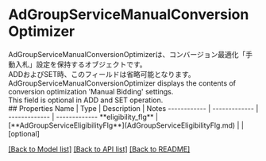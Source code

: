 # AdGroupServiceManualConversionOptimizer

<div lang=\"ja\"> AdGroupServiceManualConversionOptimizerは、コンバージョン最適化「手動入札」設定を保持するオブジェクトです。<br> ADDおよびSET時、このフィールドは省略可能となります。 </div> <div lang=\"en\"> AdGroupServiceManualConversionOptimizer displays the contents of conversion optimization 'Manual Bidding' settings.<br> This field is optional in ADD and SET operation. </div> 
## Properties
Name | Type | Description | Notes
------------ | ------------- | ------------- | -------------
**eligibility_flg** | [**AdGroupServiceEligibilityFlg**](AdGroupServiceEligibilityFlg.md) |  | [optional] 

[[Back to Model list]](../README.md#documentation-for-models) [[Back to API list]](../README.md#documentation-for-api-endpoints) [[Back to README]](../README.md)


